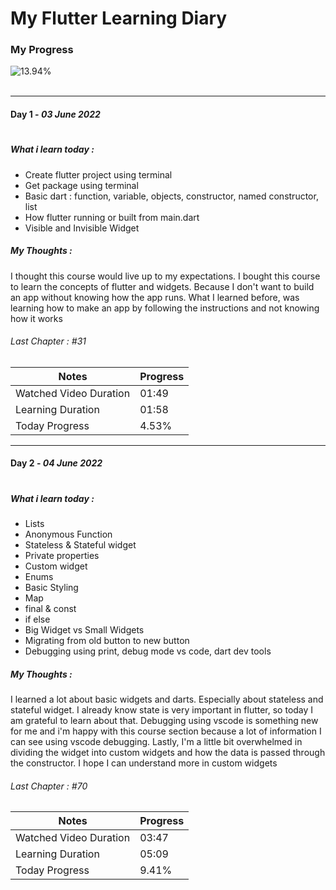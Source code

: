 # My Flutter Learning Diary

### My Progress 
![13.94%](https://progress-bar.dev/14) 
<br/>
<br/>

---
#### Day 1 - *03 June 2022*
#

#####  What i learn today :
- Create flutter project using terminal
- Get package using terminal
- Basic dart : function, variable, objects, constructor, named constructor, list
- How flutter running or built from main.dart
- Visible and Invisible Widget

##### My Thoughts :
I thought this course would live up to my expectations. I bought this course to learn the concepts of flutter and widgets. Because I don't want to build an app without knowing how the app runs. What I learned before, was learning how to make an app by following the instructions and not knowing how it works

###### Last Chapter : #31 


| Notes | Progress | 
| ------ | ------   | 
| Watched Video Duration | 01:49  | 
| Learning Duration | 01:58 | 
| Today Progress | 4.53% | 

---

#### Day 2 - *04 June 2022*
#

#####  What i learn today :
- Lists
- Anonymous Function
- Stateless & Stateful widget
- Private properties
- Custom widget
- Enums
- Basic Styling
- Map
- final & const
- if else
- Big Widget vs Small Widgets
- Migrating from old button to new button
- Debugging using print, debug mode vs code, dart dev tools

##### My Thoughts :
I learned a lot about basic widgets and darts. Especially about stateless and stateful widget. I already know state is very important in flutter, so today I am grateful to learn about that. Debugging using vscode is something new for me and i'm happy with this course section because a lot of information I can see using vscode debugging. Lastly, I'm a little bit overwhelmed in dividing the widget into custom widgets and how the data is passed through the constructor. I hope I can understand more in custom widgets


###### Last Chapter : #70 


| Notes | Progress | 
| ------ | ------   | 
| Watched Video Duration | 03:47  | 
| Learning Duration | 05:09 | 
| Today Progress | 9.41% | 


